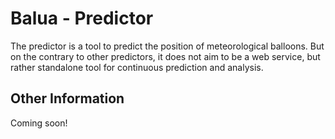 # Balua - Predictor

The predictor is a tool to predict the position of meteorological balloons. But on the contrary to other predictors, it does not aim to be a web service, but rather standalone tool for continuous prediction and analysis.

## Other Information 

Coming soon!


 
